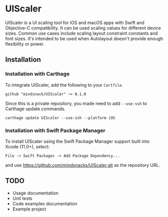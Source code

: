 # UIScaler

UIScaler is a UI scaling tool for iOS and macOS apps with Swift and Objective-C compatibility. It can be used scaling values for different device sizes. Common use cases include scaling layout constraint constants and font sizes. It's intended to be used when Autolayout doesn't provide enough flexibility or power.

## Installation
### Installation with Carthage
To integrate UIScaler, add the following to your  `Cartfile`.
```
github "mindsnack/UIScaler" ~> 0.1.0
```

Since this is a private repository, you made need to add `--use-ssh` to Carthage update commands.
```
carthage update UIScaler --use-ssh --platform iOS
```

### Installation with Swift Package Manager

To install UIScaler using the Swift Package Manager support built into Xcode (11.0+), select:

```
File -> Swift Packages -> Add Package Dependency...
```

and use https://github.com/mindsnacks/UIScaler.git as the repository URL.

## TODO
 - Usage documentation
 - Unit tests
 - Code examples documentation
 - Example project
